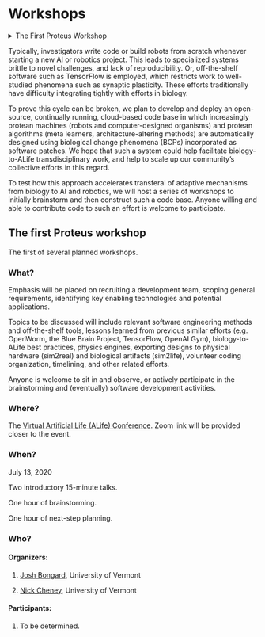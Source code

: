 # Workshops

<details closed>
<summary>The First Proteus Workshop</summary>
<br>
Details about the workshop
</details>

Typically, investigators write code or build robots from scratch
whenever starting a new AI or robotics project.
This leads to specialized systems
brittle to novel challenges, and lack of reproducibility.
Or, off-the-shelf software such as TensorFlow is employed, which restricts
work to well-studied phenomena such as synaptic plasticity.
These efforts traditionally have difficulty integrating tightly with efforts in biology. 

To prove this cycle can be broken, we plan to develop and deploy an open-source, continually running, cloud-based code base in which increasingly protean machines (robots and computer-designed organisms) and protean algorithms (meta learners, architecture-altering methods) are automatically designed using biological change phenomena (BCPs) incorporated as software patches. We hope that such a system could help facilitate biology-to-ALife transdisciplinary work, and help to scale up our community’s collective efforts in this regard. 

To test how this approach accelerates transferal of
adaptive mechanisms from biology to AI and robotics, we will host a series of workshops to initially brainstorm and then construct such a code base. Anyone willing and able to contribute code to such an effort is welcome to participate.

## The first Proteus workshop

The first of several planned workshops. 

### **What?**

Emphasis will be placed on recruiting a development team, scoping general requirements, identifying key enabling technologies and potential applications.

Topics to be discussed will include relevant software engineering methods and off-the-shelf tools, lessons learned from previous similar efforts (e.g. OpenWorm, the Blue Brain Project, TensorFlow, OpenAI Gym), biology-to-ALife best practices, physics engines, exporting designs to physical hardware (sim2real) and biological artifacts (sim2life), volunteer coding organization, timelining, and other related efforts.

Anyone is welcome to sit in and observe, or actively participate in the brainstorming and (eventually) software development activities.

### **Where?** 
The [Virtual Artificial Life (ALife) Conference](http://2020.alife.org). Zoom link will be provided closer to the event.

### **When?**
July 13, 2020

Two introductory 15-minute talks.

One hour of brainstorming.

One hour of next-step planning.

### **Who**?

#### Organizers: 

1. [Josh Bongard](https://www.meclab.org/), University of Vermont
            
1. [Nick Cheney](https://www.ncheney.com/), University of Vermont

#### Participants: 

1. To be determined.
